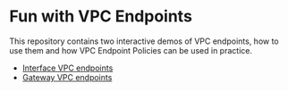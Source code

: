 # Fun with VPC Endpoints

This repository contains two interactive demos of VPC endpoints, how to use them and how VPC Endpoint Policies can be used in practice.

- [Interface VPC endpoints](./interface-vpc-endpoint)
- [Gateway VPC endpoints](./gateway-vpc-endpoints)
